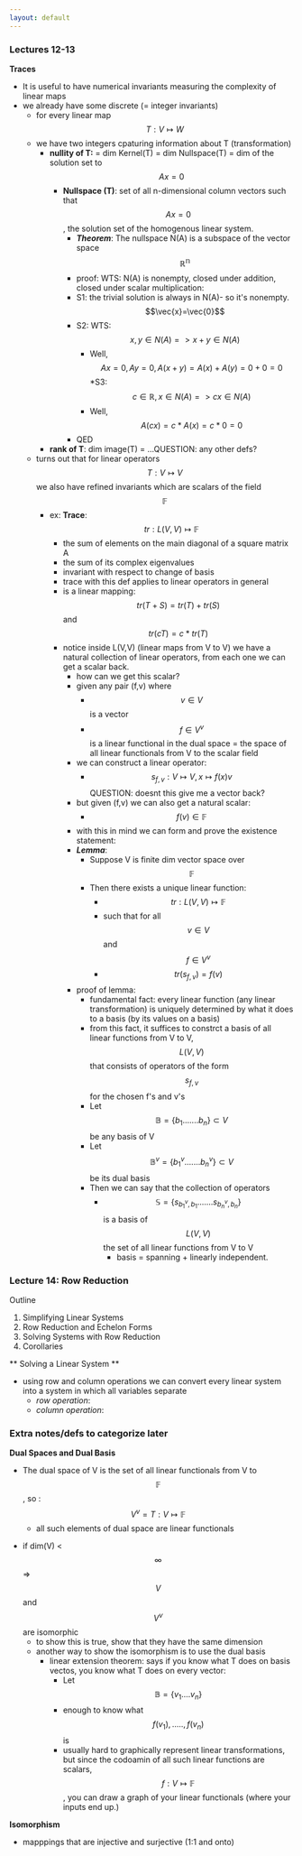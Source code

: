 ```yaml
---
layout: default
---
```

<script type="text/javascript" async
  src="https://cdn.mathjax.org/mathjax/latest/MathJax.js?config=TeX-MML-AM_CHTML">
</script>

### Lectures 12-13

**Traces**
* It is useful to have numerical invariants measuring the complexity of linear maps 
* we already have some discrete (= integer invariants) 
    - for every linear map $$T: V \mapsto W$$
    - we have two integers cpaturing information about T (transformation)
        + **nullity of T:** = dim Kernel(T) = dim Nullspace(T) = dim of the solution set to $$Ax=0$$
            + **Nullspace (T)**: set of all n-dimensional column vectors such that $$Ax=0$$, the solution set of the homogenous linear system. 
                * **_Theorem_**: The nullspace N(A) is a subspace of the vector space $$\mathbb{R^{n}}$$
                * proof: WTS: N(A) is nonempty, closed under addition, closed under scalar multiplication:
                * S1: the trivial solution is always in N(A)- so it's nonempty. $$\vec{x}=\vec{0}$$
                * S2: WTS: $$ x,y \in N(A) => x+y \in N(A)$$
                    * Well, $$ Ax = 0, Ay = 0, A(x+y) = A(x) + A(y) = 0 + 0 = 0 $$
                *S3: $$c \in \mathbb{R}, x \in N(A) => cx \in N(A)$$
                    * Well, $$A(cx)=c*A(x) = c * 0 = 0$$
                * QED
        + **rank of T**: dim image(T) = ...QUESTION: any other defs?
    - turns out that for linear operators $$T: V \mapsto V$$ we also have refined invariants which are scalars of the field $$\mathbb{F}$$ 
        + ex: **Trace**: $$tr: L(V,V) \mapsto \mathbb{F}$$
            * the sum of elements on the main diagonal of a square matrix A
            * the sum of its complex eigenvalues
            * invariant with respect to change of basis
            * trace with this def applies to linear operators in general
            * is a linear mapping: $$ tr(T + S) = tr(T) + tr(S)$$ and $$ tr(cT)= c * tr(T) $$
            - notice inside L(V,V) (linear maps from V to V) we have a natural collection of linear operators, from each one we can get a scalar back. 
                * how can we get this scalar? 
                * given any pair (f,v) where 
                    * $$v \in V$$ is a vector
                    * $$f \in V^{v}$$ is a linear functional in the dual space = the space of all linear functionals from V to the scalar field
                * we can construct a linear operator:
                    - $$s_{f,v}: V \mapsto V, x \mapsto f(x)v $$ QUESTION: doesnt this give me a vector back?
                * but given (f,v) we can also get a natural scalar: 
                    - $$ f(v)\in \mathbb{F} $$ 
                * with this in mind we can form and prove the existence statement:
                * **_Lemma_**: 
                    * Suppose V is finite dim vector space over $$\mathbb{F}$$
                    * Then there exists a unique linear function:
                        - $$tr: L(V,V) \mapsto \mathbb{F}$$
                        - such that for all $$v \in V$$ and $$f \in V^{v}$$
                        - $$tr(s_{f,v}) = f(v)$$
                * proof of lemma: 
                    - fundamental fact: every linear function (any linear transformation) is uniquely determined by what it does to a basis (by its values on a basis)
                    - from this fact, it suffices to constrct a basis of all linear functions from V to V, $$L(V,V)$$ that consists of operators of the form $$s_{f,v}$$ for the chosen f's and v's
                    - Let $$\mathbb{B} = \{b_{1}.......b_{n} \} \subset V $$ be any basis of V
                    - Let $$\mathbb{B}^{v} = \{b_{1}^{v}.......b_{n}^{v} \} \subset V $$ be its dual basis
                    - Then we can say that the collection of operators 
                        - $$ \mathbb{S} = \{ s_{{b_{1}}^{v},b_{1}}.......s_{{b_{n}}^{v},b_{n}} \} $$ is a basis of $$L(V,V)$$ the set of all linear functions from V to V
                            * basis = spanning + linearly independent. 

### Lecture 14: Row Reduction

Outline
1. Simplifying Linear Systems
2. Row Reduction and Echelon Forms
3. Solving Systems with Row Reduction
4. Corollaries

** Solving a Linear System **
*  using row and column operations we can convert every linear system into a system in which all variables separate
    -  _row operation_: 
    -  _column operation_:





### Extra notes/defs to categorize later
**Dual Spaces and Dual Basis**
* The dual space of V is the set of all linear functionals from V to $$\mathbb{F}$$ , so : $$V^{v} = T: V \mapsto \mathbb{F} $$ 
    - all such elements of dual space are linear functionals
- if dim(V) < $$\infty$$ => $$V$$ and $$V^{v}$$ are isomorphic
    + to show this is true, show that they have the same dimension
    + another way to show the isomorphism is to use the dual basis
        * linear extension theorem: says if you know what T does on basis vectos, you know what T does on every vector:
            * Let $$\mathbb{B} = \{ v_{1}....v_{n} \}$$
            * enough to know what $$f(v_{1}),.....,f(v_{n})$$ is 
            * usually hard to graphically represent linear transformations, but since the codoamin of all such linear functions are scalars, $$f: V \mapsto \mathbb{F}$$, you can draw a graph of your linear functionals (where your inputs end up.)


**Isomorphism**
* mapppings that are injective and surjective (1:1 and onto) 
